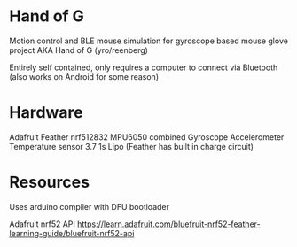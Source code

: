 # Hand of G

Motion control and BLE mouse simulation for gyroscope based mouse glove project AKA Hand of G (yro/reenberg)

Entirely self contained, only requires a computer to connect via Bluetooth (also works on Android for some reason)

# Hardware
Adafruit Feather nrf512832
MPU6050 combined Gyroscope Accelerometer Temperature sensor
3.7 1s Lipo (Feather has built in charge circuit)


# Resources
Uses arduino compiler with DFU bootloader

Adafruit nrf52 API 
https://learn.adafruit.com/bluefruit-nrf52-feather-learning-guide/bluefruit-nrf52-api
